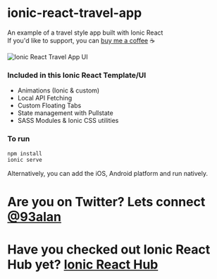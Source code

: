 # ionic-react-travel-app
An example of a travel style app built with Ionic React
<br />
If you'd like to support, you can <a className="link" href="https://www.buymeacoffee.com/ionicreacthub" target="_blank" rel="noopener">buy me a coffee</a> ☕️

![Ionic React Travel App UI](https://repository-images.githubusercontent.com/390244002/f2ae1f3c-3661-465a-9e60-c17f4cfc576c)

### Included in this Ionic React Template/UI
* Animations (Ionic & custom)
* Local API Fetching
* Custom Floating Tabs
* State management with Pullstate
* SASS Modules & Ionic CSS utilities

### To run

```javascript
npm install
ionic serve
```

Alternatively, you can add the iOS, Android platform and run natively.

# Are you on Twitter? Lets connect [@93alan](https://twitter.com/93alan)
# Have you checked out Ionic React Hub yet? [Ionic React Hub](https://ionicreacthub.com)
